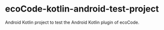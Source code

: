# ecoCode-kotlin-android-test-project
Android Kotlin project to test the Android Kotlin plugin of ecoCode.
